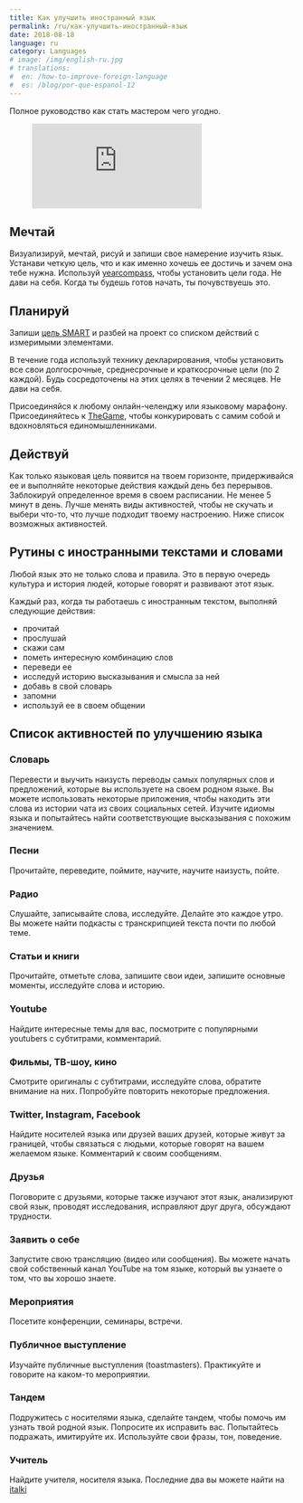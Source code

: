 ```yaml
---
title: Как улучшить иностранный язык
permalink: /ru/как-улучшить-иностранный-язык
date: 2018-08-18
language: ru
category: Languages
# image: /img/english-ru.jpg
# translations:
#  en: /how-to-improve-foreign-language
#  es: /blog/por-que-espanol-12
---
```


Полное руководство как стать мастером чего угодно.

<!-- more -->

<figure class="aspect-ratio">
  <iframe src="https://www.youtube.com/embed/eAJ79n37UDc" frameborder="0" allowfullscreen></iframe>
</figure>

## Мечтай

Визуализируй, мечтай, рисуй и запиши свое намерение изучить язык. Устанави четкую цель, что и как именно хочешь ее достичь и зачем она тебе нужна. Используй [yearcompass](http://yearcompass.com/), чтобы установить цели года. Не дави на себя. Когда ты будешь готов начать, ты почувствуешь это.

## Планируй

Запиши [цель SMART](https://en.wikipedia.org/wiki/SMART_criteria) и разбей на проект со списком действий с измеримыми элементами.

В течение года используй технику декларирования, чтобы установить все свои долгосрочные, среднесрочные и краткосрочные цели (по 2 каждой). Будь сосредоточены на этих целях в течении 2 месяцев. Не дави на себя.

Присоединяйся к любому онлайн-челенджу или языковому марафону. Присоединяйтесь к [TheGame](/the-game), чтобы конкурировать с самим собой и вдохновляться единомышленниками.

## Действуй

Как только языковая цель появится на твоем горизонте, придерживайся ее и выполняйте некоторые действия каждый день без перерывов. Заблокируй определенное время в своем расписании. Не менее 5 минут в день. Лучше менять виды активностей, чтобы не скучать и выбери что-то, что лучше подходит твоему настроению. Ниже список возможных активностей.

## Рутины с иностранными текстами и словами

Любой язык это не только слова и правила. Это в первую очередь культура и история людей, которые говорят и развивают этот язык.

Каждый раз, когда ты работаешь с иностранным текстом, выполняй следующие действия:
- прочитай
- прослушай
- скажи сам
- пометь интересную комбинацию слов
- переведи ее
- исследуй историю высказывания и смысла за ней
- добавь в свой словарь
- запомни
- используй ее в своем общении

## Список активностей по улучшению языка

### Словарь
Перевести и выучить наизусть переводы самых популярных слов и предложений, которые вы используете на своем родном языке. Вы можете использовать некоторые приложения, чтобы находить эти слова из истории чата из своих социальных сетей. Изучите идиомы языка и попытайтесь найти соответствующие высказывания с похожим значением.

### Песни
Прочитайте, переведите, поймите, научите, научите наизусть, пойте.

### Радио
Слушайте, записывайте слова, исследуйте. Делайте это каждое утро. Вы можете найти подкасты с транскрипцией текста почти по любой теме.

### Статьи и книги
Прочитайте, отметьте слова, запишите свои идеи, запишите основные моменты, исследуйте слова и историю.

### Youtube
Найдите интересные темы для вас, посмотрите с популярными youtubers с субтитрами, комментарий.

### Фильмы, ТВ-шоу, кино
Смотрите оригиналы с субтитрами, исследуйте слова, обратите внимание на них. Попробуйте повторить некоторые предложения.

### Twitter, Instagram, Facebook
Найдите носителей языка или друзей ваших друзей, которые живут за границей, чтобы связаться с людьми, которые говорят на вашем желаемом языке. Комментарий к своим сообщениям.

### Друзья
Поговорите с друзьями, которые также изучают этот язык, анализируют свой язык, проводят исследования, исправляют друг друга, обсуждают трудности.

### Заявить о себе
Запустите свою трансляцию (видео или сообщения). Вы можете начать свой собственный канал YouTube на том языке, который вы узнаете о том, что вы хорошо знаете.

### Мероприятия
Посетите конференции, семинары, встречи.

### Публичное выступление
Изучайте публичные выступления (toastmasters). Практикуйте и говорите на каком-то мероприятии.

### Тандем
Подружитесь с носителями языка, сделайте тандем, чтобы помочь им узнать твой родной язык. Попросите их исправить вас. Попытайтесь подражать, имитируйте их. Используйте свои фразы, тон, поведение.

### Учитель
Найдите учителя, носителя языка. Последние два вы можете найти на [italki](https://italki.com)
